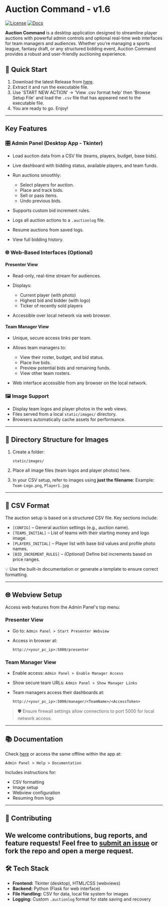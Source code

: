 # Auction Command - v1.6

[![License](https://img.shields.io/badge/License-Apache%202.0-green)](https://github.com/YouFoundJK/Auction-Command/blob/main/LICENSE)
[![Docs](https://img.shields.io/badge/Documentation-v_1.6-blue)](https://youfoundjk.github.io/Auction-Command/)

**Auction Command** is a desktop application designed to streamline player auctions with powerful admin controls and optional real-time web interfaces for team managers and audiences. Whether you're managing a sports league, fantasy draft, or any structured bidding event, Auction Command provides a robust and user-friendly auctioning experience.


## 🚀 Quick Start
1. Download the latest Release from [here](https://github.com/YouFoundJK/Auction-Command/releases/latest).
2. Extract it and run the executable file.
3. Use 'START NEW ACTION' -> 'View .csv format help' then 'Browse Setup File' and load the `.csv` file that has appeared next to the executable file.
4. You are ready to go. Enjoy!

---

## Key Features

### 🎛️ Admin Panel (Desktop App - Tkinter)

* Load auction data from a CSV file (teams, players, budget, base bids).
* Live dashboard with bidding status, available players, and team funds.
* Run auctions smoothly:

  * Select players for auction.
  * Place and track bids.
  * Sell or pass items.
  * Undo previous bids.
* Supports custom bid increment rules.
* Logs all auction actions to a `.auctionlog` file.
* Resume auctions from saved logs.
* View full bidding history.

### 🌐 Web-Based Interfaces (Optional)

#### Presenter View

* Read-only, real-time stream for audiences.
* Displays:

  * Current player (with photo)
  * Highest bid and bidder (with logo)
  * Ticker of recently sold players
* Accessible over local network via web browser.

#### Team Manager View

* Unique, secure access links per team.
* Allows team managers to:

  * View their roster, budget, and bid status.
  * Place live bids.
  * Preview potential bids and remaining funds.
  * View other team rosters.
* Web interface accessible from any browser on the local network.

### 🖼️ Image Support

* Display team logos and player photos in the web views.
* Files served from a local `static/images/` directory.
* Browsers automatically cache assets for performance.

---

## 📁 Directory Structure for Images

1. Create a folder:

   ```
   static/images/
   ```
2. Place all image files (team logos and player photos) here.
3. In your CSV setup, refer to images using **just the filename**:
   Example: `Team-Logo.png`, `Player1.jpg`

---

## 📄 CSV Format

The auction setup is based on a structured CSV file. Key sections include:

* `[CONFIG]` – General auction settings (e.g., auction name).
* `[TEAMS_INITIAL]` – List of teams with their starting money and logo image.
* `[PLAYERS_INITIAL]` – Player list with base bid values and profile photo names.
* `[BID_INCREMENT_RULES]` – *(Optional)* Define bid increments based on price ranges.

💡 Use the built-in documentation or generate a template to ensure correct formatting.

---
## 🌐 Webview Setup

Access web features from the Admin Panel's top menu:

### Presenter View

* Go to:
  `Admin Panel > Start Presenter Webview`
* Access in browser at:

  ```
  http://<your_pc_ip>:5000/presenter
  ```

### Team Manager View

* Enable access:
  `Admin Panel > Enable Manager Access`
* Show secure team URLs:
  `Admin Panel > Show Manager Links`
* Team managers access their dashboards at:

  ```
  http://<your_pc_ip>:5000/manager/<TeamName>/<AccessToken>
  ```

> 🛡️ Ensure firewall settings allow connections to port 5000 for local network access.

---

## 📚 Documentation

Check [here](https://youfoundjk.github.io/Auction-Command/) or access the same offline within the app at:

```
Admin Panel > Help > Documentation
```

Includes instructions for:

* CSV formatting
* Image setup
* Webview configuration
* Resuming from logs

---

## 🤝 Contributing

We welcome contributions, bug reports, and feature requests!
Feel free to [submit an issue](https://github.com/YouFoundJK/AuctionCommand/issues) or fork the repo and open a merge request.
---

## 🛠️ Tech Stack

* **Frontend:** Tkinter (desktop), HTML/CSS (webviews)
* **Backend:** Python (Flask for web interface)
* **File Handling:** CSV for data, local file system for images
* **Logging:** Custom `.auctionlog` format for state saving and recovery


